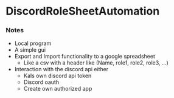 # DiscordRoleSheetAutomation

### Notes

* Local program
* A simple gui
* Export and Import functionality to a google spreadsheet
    * Like a csv with a header like (Name, role1, role2, role3, ...)
* Interaction with the discord api either
    * Kals own discord api token
    * Discord oauth
    * Create own authorized app
